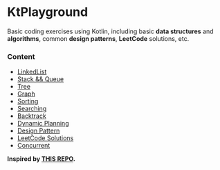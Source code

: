 # KtPlayground

Basic coding exercises using Kotlin, including basic **data structures** and **algorithms**, common **design patterns**, **LeetCode** solutions, etc.

### Content

- [LinkedList](https://github.com/coreycao/KtPlayground/tree/main/src/main/kotlin/me/exercise/linkedlist)
- [Stack && Queue](https://github.com/coreycao/KtPlayground/tree/main/src/main/kotlin/me/exercise/stack)
- [Tree](https://github.com/coreycao/KtPlayground/tree/main/src/main/kotlin/me/exercise/tree)
- [Graph](https://github.com/coreycao/KtPlayground/tree/main/src/main/kotlin/me/exercise/graph)
- [Sorting](https://github.com/coreycao/KtPlayground/tree/main/src/main/kotlin/me/exercise/sort)
- [Searching](https://github.com/coreycao/KtPlayground/tree/main/src/main/kotlin/me/exercise/binary)
- [Backtrack](https://github.com/coreycao/KtPlayground/tree/main/src/main/kotlin/me/exercise/backtrack)
- [Dynamic Planning](https://github.com/coreycao/KtPlayground/tree/main/src/main/kotlin/me/exercise/dynamicplan)
- [Design Pattern](https://github.com/coreycao/KtPlayground/tree/main/src/main/kotlin/me/exercise/design)
- [LeetCode Solutions](https://github.com/coreycao/KtPlayground/tree/main/src/main/kotlin/me/exercise/leetcode)
- [Concurrent](https://github.com/coreycao/KtPlayground/tree/main/src/main/kotlin/me/exercise/concurrent/coroutine)

**Inspired by [THIS REPO](https://github.com/CaMnter/BasicExercises/).**
